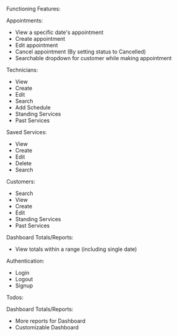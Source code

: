 Functioning Features:

Appointments:
+ View a specific date's appointment
+ Create appointment
+ Edit appointment
+ Cancel appointment (By setting status to Cancelled)
+ Searchable dropdown for customer while making appointment

Technicians:
+ View 
+ Create
+ Edit
+ Search
+ Add Schedule 
+ Standing Services
+ Past Services

Saved Services:
+ View
+ Create
+ Edit
+ Delete
+ Search

Customers:
+ Search
+ View
+ Create
+ Edit 
+ Standing Services
+ Past Services

Dashboard Totals/Reports:
+ View totals within a range (including single date)

Authentication:
+ Login
+ Logout
+ Signup

Todos:


Dashboard Totals/Reports:
+ More reports for Dashboard
+ Customizable Dashboard



